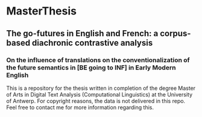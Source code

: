 # MasterThesis
## The go-futures in English and French: a corpus-based diachronic contrastive analysis
### On the influence of translations on the conventionalization of the future semantics in [BE going to INF] in Early Modern English

This is a repository for the thesis written in completion of the degree Master of Arts in Digital Text Analysis (Computational Linguistics) at the University of Antwerp. For copyright reasons, the data is not delivered in this repo. Feel free to contact me for more information regarding this. 
